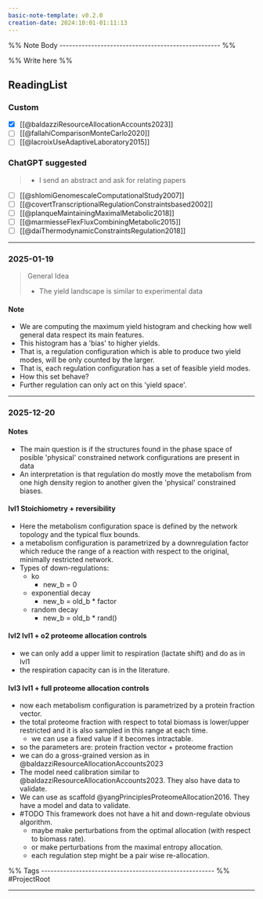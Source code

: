 ```yaml
---
basic-note-template: v0.2.0
creation-date: 2024:10:01-01:11:13
---
```


%% Note Body --------------------------------------------------- %%

%% Write here %%

## ReadingList


### Custom
- [x] [[@baldazziResourceAllocationAccounts2023]]
- [ ] [[@fallahiComparisonMonteCarlo2020]]
- [ ] [[@lacroixUseAdaptiveLaboratory2015]]

### ChatGPT suggested

> - I send an abstract and ask for relating papers

- [ ] [[@shlomiGenomescaleComputationalStudy2007]]
- [ ] [[@covertTranscriptionalRegulationConstraintsbased2002]]
- [ ] [[@planqueMaintainingMaximalMetabolic2018]]
- [ ] [[@marmiesseFlexFluxCombiningMetabolic2015]]
- [ ] [[@daiThermodynamicConstraintsRegulation2018]]

***
### 2025-01-19

> General Idea
> - The yield landscape is similar to experimental data

#### Note

- We are computing the maximum yield histogram and checking how well general data respect its main features. 
- This histogram has a 'bias' to higher yields.
- That is, a regulation configuration which is able to produce two yield modes, will be only counted by the larger. 
- That is, each regulation configuration has a set of feasible yield modes. 
- How this set behave? 
- Further regulation can only act on this 'yield space'. 


***
### 2025-12-20

#### Notes

- The main question is if the structures found in the  phase space of posible 'physical' constrained network configurations are present in data
- An interpretation is that regulation do mostly move the metabolism from one high density region to another given the 'physical' constrained biases. 

#### lvl1 Stoichiometry + reversibility
- Here the metabolism configuration space is defined by the network topology and the typical flux bounds.
- a metabolism configuration is parametrized by a downregulation factor which reduce the range of a reaction with respect to the original, minimally restricted network.
- Types of down-regulations:
	- ko
		- new_b = 0
	- exponential decay
		- new_b = old_b * factor
	- random decay
		- new_b = old_b * rand()

#### lvl2 lvl1 + o2 proteome allocation controls
- we can only add a upper limit to respiration (lactate shift) and do as in lvl1
- the respiration capacity can is in the literature.

#### lvl3 lvl1 + full proteome allocation controls
- now each metabolism configuration is parametrized by a protein fraction vector.
- the total proteome fraction with respect to total biomass is lower/upper restricted and it is also sampled in this range at each time.
	- we can use a fixed value if it becomes intractable.
- so the parameters are: protein fraction vector + proteome fraction
- we can do a gross-grained version as in @baldazziResourceAllocationAccounts2023
- The model need calibration similar to @baldazziResourceAllocationAccounts2023. They also have data to validate.
- We can use as scaffold  @yangPrinciplesProteomeAllocation2016. They have a model and data to validate.
- #TODO This framework does not have a hit and down-regulate obvious algorithm.  
	- maybe make perturbations from the optimal allocation (with respect to biomass rate).
	- or make perturbations from the maximal entropy allocation. 
	- each regulation step might be a pair wise re-allocation.




%% Tags ------------------------------------------------------- %%
#ProjectRoot 

___
